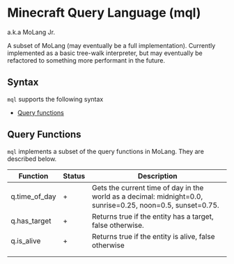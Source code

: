 # Minecraft Query Language (mql)

a.k.a MoLang Jr.

A subset of MoLang (may eventually be a full implementation). Currently implemented as a basic tree-walk interpreter, 
but may eventually be refactored to something more performant in the future. 

## Syntax

`mql` supports the following syntax
* [Query functions](#query-functions)

## Query Functions

`mql` implements a subset of the query functions in MoLang. They are described below.

| Function      | Status | Description                                                                                                |
|---------------|--------|------------------------------------------------------------------------------------------------------------|
| q.time_of_day | +      | Gets the current time of day in the world as a decimal: midnight=0.0, sunrise=0.25, noon=0.5, sunset=0.75. |
| q.has_target  | +      | Returns true if the entity has a target, false otherwise.                                                  |
| q.is_alive    | +      | Returns true if the entity is alive, false otherwise                                                       |
|               |        |                                                                                                            |
|               |        |                                                                                                            |
